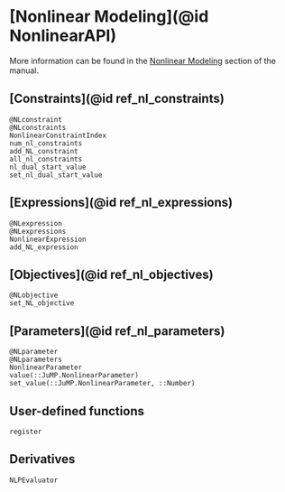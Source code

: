 # [Nonlinear Modeling](@id NonlinearAPI)

More information can be found in the [Nonlinear Modeling](@ref) section of the
manual.

## [Constraints](@id ref_nl_constraints)

```@docs
@NLconstraint
@NLconstraints
NonlinearConstraintIndex
num_nl_constraints
add_NL_constraint
all_nl_constraints
nl_dual_start_value
set_nl_dual_start_value
```

## [Expressions](@id ref_nl_expressions)

```@docs
@NLexpression
@NLexpressions
NonlinearExpression
add_NL_expression
```

## [Objectives](@id ref_nl_objectives)

```@docs
@NLobjective
set_NL_objective
```

## [Parameters](@id ref_nl_parameters)

```@docs
@NLparameter
@NLparameters
NonlinearParameter
value(::JuMP.NonlinearParameter)
set_value(::JuMP.NonlinearParameter, ::Number)
```

## User-defined functions

```@docs
register
```

## Derivatives

```@docs
NLPEvaluator
```
